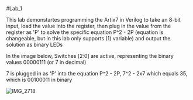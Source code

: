 #Lab_1

This lab demonstartes programming the Artix7 in Verilog to take an 8-bit input, 
load the value into the register, then plug in the value from the register as 'P' to solve the specific equation 
P^2 - 2P (equation is changeable, but in this lab only supports (1) variable) and output the solution as binary LEDs

In the image below, Switches [2:0] are active, representing the binary values 00000111 (or 7 in decimal)

7 is plugged in as 'P' into the equation P^2 - 2P, 7^2 - 2x7 which equals 35, which is 00100011 in binary

![IMG_2718](https://user-images.githubusercontent.com/96662693/153724284-a8ac723a-959b-4042-b282-0b0d595fb596.jpg)


